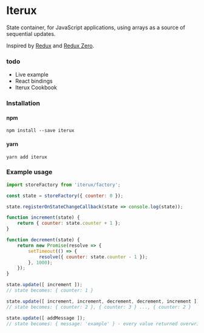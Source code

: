 # Iterux
State container, for JavaScript applications, using arrays as a source of sequential updates.

Inspired by [Redux](https://github.com/reactjs/redux) and [Redux Zero](https://github.com/concretesolutions/redux-zero).

### todo
- Live example
- React bindings
- Iterux Cookbook

### Installation

#### npm
`npm install --save iterux`

#### yarn
`yarn add iterux`


### Example usage

```javascript
import storeFactory from 'iterux/factory';

const state = storeFactory({ counter: 0 });

state.registerOnStateChangeCallback(state => console.log(state));

function increment(state) {
    return { counter: state.counter + 1 };
}

function decrement(state) {
    return new Promise(resolve => {
        setTimeout(() => {
            resolve({ counter: state.counter - 1 });
        }, 1000);
    });
}

state.update([ increment ]);
// state becomes: { counter: 1 }

state.update([ increment, increment, decrement, decrement, increment ]); 
// state becomes: { counter: 2 }, { counter: 3 } ..., { counter: 2 }

state.update([ addMessage ]); 
// state becomes: { message: 'example' } - every value returned overwrites the state!

```
